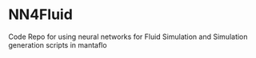 # NN4Fluid
Code Repo for using neural networks for Fluid Simulation and Simulation generation scripts in mantaflo
